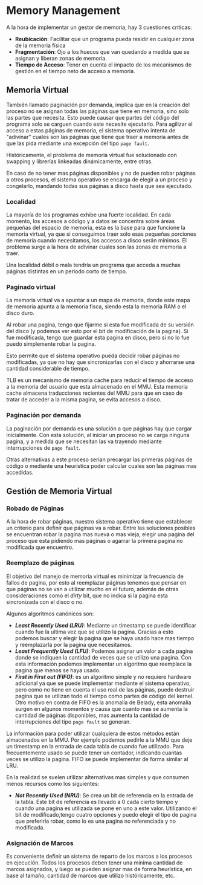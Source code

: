 # Memory Management

A la hora de implementar un gestor de memoria, hay 3 cuestiones críticas:

- **Reubicación**: Facilitar que un programa pueda residir en cualquier zona de la memoria física
- **Fragmentación**: Ojo a los huecos que van quedando a medida que se asignan y liberan zonas de memoria.
- **Tiempo de Acceso**: Tener en cuenta el impacto de los mecanismos de gestión en el tiempo neto de acceso a memoria.

## Memoria Virtual

También llamado paginación por demanda, implica que en la creación del proceso no se asignan todas las páginas que tiene en memoria, sino solo las partes que necesita. Esto puede causar que partes del código del programa solo se carguen cuando este necesite ejecutarlo. Para agilizar el acceso a estas páginas de memoria, el sistema operativo intenta de "adivinar" cuales son las páginas que tiene que traer a memoria antes de que las pida mediante una excepción del tipo `page fault`.

Históricamente, el problema de memoria virtual fue solucionado con swapping y librerías linkeadas dinámicamente, entre otras. 

En caso de no tener mas páginas disponibles y no de pueden robar páginas a otros procesos, el sistema operativo se encarga de elegir a un proceso y congelarlo, mandando todas sus páginas a disco hasta que sea ejecutado.

### Localidad

La mayoría de los programas exhibe una fuerte localidad. En cada momento, los accesos a código y a datos se concentra sobre áreas pequeñas del espacio de memoria, esta es la base para que funcione la memoria virtual, ya que si conseguimos traer solo esas pequeñas porciones de memoria cuando necesitamos, los accesos a disco serán mínimos. El problema surge a la hora de adivinar cuales son las zonas de memoria a traer.

Una localidad débil o mala tendría un programa que acceda a muchas páginas distintas en un periodo corto de tiempo.

### Paginado virtual

La memoria virtual va a apuntar a un mapa de memoria, donde este mapa de memoria apunta a la memoria fisca, siendo esta la memoria RAM o el disco duro.

Al robar una pagina, tengo que fijarme si esta fue modificada de su versión del disco (y podemos ver esto por el bit de modificación de la pagina). Si fue modificada, tengo que guardar esta pagina en disco, pero si no lo fue puedo simplemente robar la pagina.

Esto permite que el sistema operativo pueda decidir robar páginas no modificadas, ya que no hay que sincronizarlas con el disco y ahorrarse una cantidad considerable de tiempo.

TLB es un mecanismo de memoria cache para reducir el tiempo de acceso a la memoria del usuario que esta almacenado en el MMU. Esta memoria cache almacena traducciones recientes del MMU para que en caso de tratar de acceder a la misma pagina, se evita accesos a disco.

### Paginación por demanda

La paginación por demanda es una solución a que páginas hay que cargar inicialmente. Con esta solución, al iniciar un proceso no se carga ninguna pagina, y a medida que se necesitan las va trayendo mediante interrupciones de `page fault`.

Otras alternativas a este proceso serian precargar las primeras páginas de código o mediante una heurística poder calcular cuales son las páginas mas accedidas.

## Gestión de Memoria Virtual

### Robado de Páginas

A la hora de robar páginas, nuestro sistema operativo tiene que establecer un criterio para definir que páginas va a robar. Entre las soluciones posibles se encuentran robar la pagina mas nueva o mas vieja, elegir una pagina del proceso que esta pidiendo mas páginas o agarrar la primera pagina no modificada que encuentro.

### Reemplazo de páginas

El objetivo del manejo de memoria virtual es minimizar la frecuencia de fallos de pagina, por esto al reemplazar páginas tenemos que pensar en que páginas no se van a utilizar mucho en el futuro, además de otras consideraciones como el *dirty* bit, que no indica si la pagina esta sincronizada con el disco o no.

Algunos algoritmos canónicos son:

- ***Least Recently Used (LRU)***: Mediante un timestamp se puede identificar cuando fue la ultima vez que se utilizo la pagina. Gracias a esto podemos buscar y elegir la pagina que se haya usado hace mas tiempo y reemplazarla por la pagina que necesitamos.
- ***Least Frequently Used (LFU)***: Podemos asignar un valor a cada pagina donde se indiquen la cantidad de veces que se utilizo una pagina. Con esta información podemos implementar un algoritmo que reemplace la pagina que menos se haya usado.
- ***First in First out (FIFO)***: es un algoritmo simple y no requiere hardware adicional ya que se puede implementar mediante el sistema operativo, pero como no tiene en cuenta el uso real de las páginas, puede destruir pagina que se utilizan todo el tiempo como partes de código del kernel. Otro motivo en contra de FIFO es la anomalía de Belady, esta anomalía surgen en algunos momentos y causa que cuanto mas se aumenta la cantidad de páginas disponibles, mas aumenta la cantidad de interrupciones del tipo `page fault` se generan.

La información para poder utilizar cualquiera de estos métodos están almacenados en la MMU. Por ejemplo podemos pedirle a la MMU que deje un timestamp en la entrada de cada tabla de cuando fue utilizado. Para frecuentemente usado se puede tener un contador, indicando cuantas veces se utilizo la pagina. FIFO se puede implementar de forma similar al LRU.

En la realidad se suelen utilizar alternativas mas simples y que consumen menos recursos como los siguientes:

- ***Not Recently Used (NRU)***: Se crea un bit de referencia en la entrada de la tabla. Este bit de referencia es llevado a 0 cada cierto tiempo y cuando una pagina es utilizada se pone en uno a este valor. Utilizando el bit de modificado,tengo cuatro opciones y puedo elegir el tipo de pagina que preferiría robar, como lo es una pagina no referenciada y no modificada.

### Asignación de Marcos

Es conveniente definir un sistema de reparto de los marcos a los procesos en ejecución. Todos los procesos deben tener una mínima cantidad de marcos asignados, y luego se pueden asignar mas de forma heurística, en base al tamaño, cantidad de marcos que utilizo históricamente, etc.

